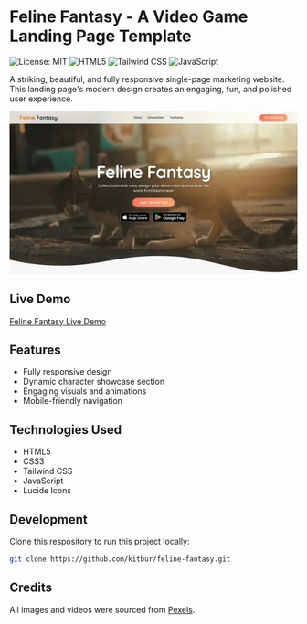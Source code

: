 # Feline Fantasy - A Video Game Landing Page Template

![License: MIT](https://img.shields.io/badge/License-MIT-blue.svg?style=for-the-badge)
![HTML5](https://img.shields.io/badge/HTML5-E34F26?style=for-the-badge&logo=html5&logoColor=white)
![Tailwind CSS](https://img.shields.io/badge/Tailwind_CSS-38B2AC?style=for-the-badge&logo=tailwind-css&logoColor=white)
![JavaScript](https://img.shields.io/badge/JavaScript-F7DF1E?style=for-the-badge&logo=javascript&logoColor=black)

A striking, beautiful, and fully responsive single-page marketing website. This landing page's modern design creates an engaging, fun, and polished user experience.

![Demo](assets/demo.webp)

## Live Demo

[Feline Fantasy Live Demo](https://kitbur.github.io/feline-fantasy/)

## Features

* Fully responsive design
* Dynamic character showcase section
* Engaging visuals and animations
* Mobile-friendly navigation


## Technologies Used
- HTML5
- CSS3
- Tailwind CSS
- JavaScript
- Lucide Icons

## Development

Clone this respository to run this project locally:

```bash
git clone https://github.com/kitbur/feline-fantasy.git
```

## Credits

All images and videos were sourced from [Pexels](https://www.pexels.com/collections/cute-cats-ptg7ywo/).